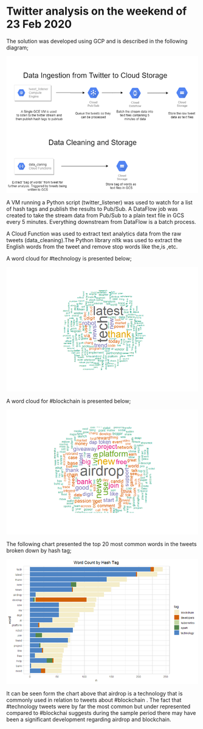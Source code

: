 # Twitter analysis on the weekend of 23 Feb 2020

The solution was developed using GCP and is described in the following diagram;

![Solution Architecture](https://raw.githubusercontent.com/ctorpy/Twitter/master/solution%20architecture.png)

A VM running a Python script (twitter_listener) was used to watch for a list of hash tags and publish the results to Pub/Sub. 
A DataFlow job was created to take the stream data from Pub/Sub to a plain text file in GCS every 5 minutes. Everything 
downstream from DataFlow is a batch process.

A Cloud Function was used to extract text analytics data from the raw tweets (data_cleaning).The Python library nltk 
was used to extract the English words from the tweet and remove stop words like the,is ,etc.

A word cloud for #technology is presented below;

![Solution Architecture](https://raw.githubusercontent.com/ctorpy/Twitter/master/technology_word_cloud.png)

A word cloud for #blockchain is presented below;

![Solution Architecture](https://raw.githubusercontent.com/ctorpy/Twitter/master/blockchain_word_cloud.png)

The following chart presented the top 20 most common words in the tweets broken down by hash tag;

![Solution Architecture](https://raw.githubusercontent.com/ctorpy/Twitter/master/word_count.png)

It can be seen form the chart above that airdrop is a technology that is commonly used in relation 
to tweets about #blockchain . The fact that #technology tweets were by far the most common but under 
represented compared to #blockchai suggests during the sample period there may have been a significant 
development regarding airdrop and blockchain.
